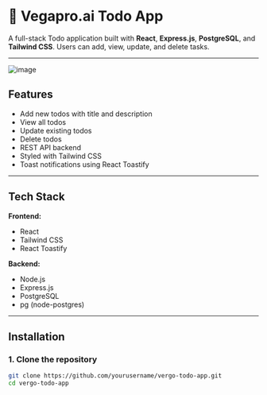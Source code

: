 # 📝 Vegapro.ai Todo App

A full-stack Todo application built with **React**, **Express.js**, **PostgreSQL**, and **Tailwind CSS**. Users can add, view, update, and delete tasks.

---

![image](https://github.com/user-attachments/assets/023d43f5-5e64-4a4c-91b6-e3709284caf8)



##  Features

-  Add new todos with title and description
-  View all todos
-  Update existing todos
-  Delete todos
-  REST API backend
-  Styled with Tailwind CSS
-  Toast notifications using React Toastify

---

##  Tech Stack

**Frontend:**
- React
- Tailwind CSS
- React Toastify

**Backend:**
- Node.js
- Express.js
- PostgreSQL
- pg (node-postgres)

---

##  Installation

### 1. Clone the repository

```bash
git clone https://github.com/yourusername/vergo-todo-app.git
cd vergo-todo-app
